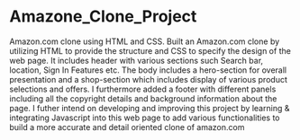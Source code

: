 # Amazone_Clone_Project
Amazon.com clone using HTML and CSS.
Built an Amazon.com clone by utilizing HTML to provide the structure and CSS to specify the design of the web page. It includes header with various sections such Search bar, location, Sign In Features etc. The body includes a hero-section for overall presentation and a shop-section which includes display of various product selections and offers. I furthermore added a footer with different panels including all the copyright details and background information about the page.
I futher intend on developing and improving this project by learning & integrating Javascript into this web page to add various functionalities to build a more accurate and detail oriented clone of amazon.com
  
